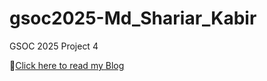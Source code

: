 # gsoc2025-Md_Shariar_Kabir
GSOC 2025 Project 4

🔗[Click here to read my Blog](https://theroboticsclub.github.io/gsoc2025-Md_Shariar_Kabir/)
